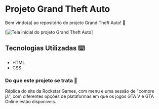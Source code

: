 # Projeto Grand Theft Auto
Bem vindo(a) ao repositório do projeto Grand Theft Auto! 🚀

[<img src="tela.gif" alt="Tela inicial do projeto Grand Theft Auto">]

## Tecnologias Utilizadas ⌨️
- HTML
- CSS

### Do que este projeto se trata 🚩
Réplica do site da Rockstar Games, com menu e uma sessão de "compre já", com diferentes opções de plataformas em que os jogos GTA V e GTA Online estão disponíveis.